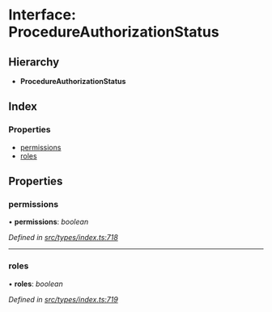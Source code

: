 # Interface: ProcedureAuthorizationStatus

## Hierarchy

* **ProcedureAuthorizationStatus**

## Index

### Properties

* [permissions](procedureauthorizationstatus.md#permissions)
* [roles](procedureauthorizationstatus.md#roles)

## Properties

###  permissions

• **permissions**: *boolean*

*Defined in [src/types/index.ts:718](https://github.com/PolymathNetwork/polymesh-sdk/blob/a0872cf4/src/types/index.ts#L718)*

___

###  roles

• **roles**: *boolean*

*Defined in [src/types/index.ts:719](https://github.com/PolymathNetwork/polymesh-sdk/blob/a0872cf4/src/types/index.ts#L719)*
